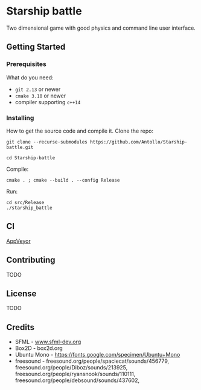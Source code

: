 # Starship battle

Two dimensional game with good physics and command line user interface.

## Getting Started

### Prerequisites

What do you need:

- `git 2.13` or newer
- `cmake 3.10` or newer
- compiler supporting `c++14`

### Installing

How to get the source code and compile it. Clone the repo:

```
git clone --recurse-submodules https://github.com/Antollo/Starship-battle.git
```

```
cd Starship-battle
```

Compile:

```
cmake . ; cmake --build . --config Release
```

Run:

```
cd src/Release
./starship_battle
```

## CI

[AppVeyor](https://ci.appveyor.com/project/Antollo/starship-battle)

## Contributing

TODO

## License

TODO

## Credits

- SFML        - www.sfml-dev.org
- Box2D       - box2d.org
- Ubuntu Mono - https://fonts.google.com/specimen/Ubuntu+Mono
- freesound   - freesound.org/people/spaciecat/sounds/456779,
                freesound.org/people/Diboz/sounds/213925,
                freesound.org/people/ryansnook/sounds/110111,
                freesound.org/people/debsound/sounds/437602,